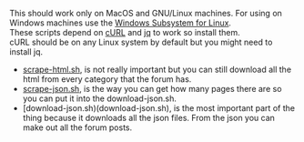 This should work only on MacOS and GNU/Linux machines. For using on Windows machines use the [Windows Subsystem for Linux](https://learn.microsoft.com/en-us/windows/wsl/).   
These scripts depend on [cURL](https://github.com/curl/curl) and [jq](https://github.com/jqlang/jq) to work so install them.  
cURL should be on any Linux system by default but you might need to install jq.  

- [scrape-html.sh](scrape-html.sh), is not really important but you can still download all the html from every category that the forum has.
- [scrape-json.sh](scrape-json.sh), is the way you can get how many pages there are so you can put it into the download-json.sh.
- [download-json.sh)(download-json.sh), is the most important part of the thing because it downloads all the json files. From the json you can make out all the forum posts.

